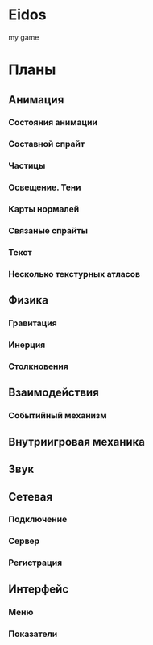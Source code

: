 # Eidos
my game

# Планы

## Анимация

### Состояния анимации
### Составной спрайт
### Частицы
### Освещение. Тени
### Карты нормалей
### Связаные спрайты
### Текст
### Несколько текстурных атласов

## Физика

### Гравитация
### Инерция
### Столкновения

## Взаимодействия

### Событийный механизм

## Внутриигровая механика

## Звук

## Сетевая

### Подключение
### Сервер
### Регистрация

## Интерфейс

### Меню

### Показатели
